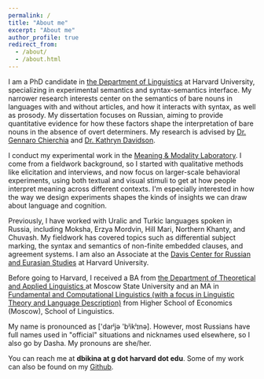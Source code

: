```yaml
---
permalink: /
title: "About me"
excerpt: "About me"
author_profile: true
redirect_from:
  - /about/
  - /about.html
---
```

I am a PhD candidate in [the Department of Linguistics](https://linguistics.fas.harvard.edu) at Harvard University, specializing in experimental semantics and syntax-semantics interface. My narrower research interests center on the semantics of bare nouns in languages with and without articles, and how it interacts with syntax, as well as prosody. My dissertation focuses on Russian, aiming to provide quantitative evidence for how these factors shape the interpretation of bare nouns in the absence of overt determiners. My research is advised by [Dr. Gennaro Chierchia](https://chierchia.scholars.harvard.edu) and [Dr. Kathryn Davidson](https://kathryndavidson.scholars.harvard.edu). 

I conduct my experimental work in the [Meaning & Modality Laboratory](https://projects.iq.harvard.edu/meaningandmodality/home). I come from a fieldwork background, so I started with qualitative methods like elicitation and interviews, and now focus on larger-scale behavioral experiments, using both textual and visual stimuli to get at how people interpret meaning across different contexts. I'm especially interested in how the way we design experiments shapes the kinds of insights we can draw about language and cognition.

Previously, I have worked with Uralic and Turkic languages spoken in Russia, including Moksha, Erzya Mordvin, Hill Mari, Northern Khanty, and Chuvash. My fieldwork has covered topics such as differential subject marking, the syntax and semantics of non-finite embedded clauses, and agreement systems. I am also an Associate at the [Davis Center for Russian and Eurasian Studies](https://daviscenter.fas.harvard.edu) at Harvard University. 

Before going to Harvard, I received a BA from [the Department of Theoretical and Applied Linguistics
](http://tipl.philol.msu.ru) at Moscow State University and an MA in [Fundamental and Computational Linguistics (with a focus in Linguistic Theory and Language Description)](https://www.hse.ru/en/ma/tling/) from Higher School of Economics (Moscow), School of Linguistics.

My name is pronounced as ['darʲjə 'bʲikʲɪnə]. However, most Russians have full names used in "official" situations and nicknames used elsewhere, so I also go by Dasha. My pronouns are she/her. 

You can reach me at **dbikina at g dot harvard dot edu**. Some of my work can also be found on my [Github](https://github.com/dariabikina).


